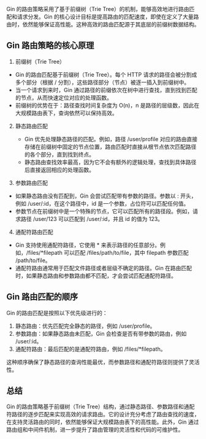 Gin 的路由策略采用了基于前缀树（Trie Tree）的机制，能够高效地进行路由匹配和请求分发。Gin 的核心设计目标是提高路由的匹配速度，即使在定义了大量路由时，依然能够保证高性能。这种高效的路由匹配源于其底层的前缀树数据结构。  

## Gin 路由策略的核心原理  
1. 前缀树（Trie Tree）
  - Gin 的路由匹配基于前缀树（Trie Tree）。每个 HTTP 请求的路径会被分割成多个部分（根据 / 分割），这些路径部分（节点）被逐一插入到前缀树中。
  - 当一个请求到来时，Gin 通过路径的前缀依次在树中进行查找，直到找到匹配的节点，从而快速定位对应的处理函数。
  - 前缀树的优势在于：路径查找时间复杂度为 O(n)，n 是路径的层级数，因此在大规模路由表下，查询依然可以保持高效。

2. 静态路由匹配
   - Gin 优先处理静态路径的匹配。例如，路径 /user/profile 对应的路由直接存储在前缀树中固定的节点位置，路由匹配时直接从根节点依次匹配路径的各个部分，直到找到终点。
   - 静态路由查找效率最高，因为它不会有额外的逻辑处理，查找到具体路径后直接返回相应的处理函数。

3. 参数路由匹配
  - 如果静态路由没有匹配到，Gin 会尝试匹配带有参数的路径。参数以 : 开头，例如 /user/:id，在这个路径中，id 是一个参数，占位符可以匹配任何值。
  - 参数节点在前缀树中是一个特殊的节点，它可以匹配所有的路径段。例如，请求路径 /user/123 可以匹配到 /user/:id，并且 id 的值为 123。

4. 通配符路由匹配
 - Gin 支持使用通配符路径，它使用 * 来表示路径的任意部分。例如，/files/*filepath 可以匹配 /files/path/to/file，其中 filepath 参数匹配 /path/to/file。
 - 通配符路由通常用于匹配文件路径或者层级不确定的路径。Gin 在路由匹配时，如果静态路由和参数路由都不匹配，才会尝试匹配通配符路径。

## Gin 路由匹配的顺序  
Gin 的路由匹配是按照以下优先级进行的：
  1. 静态路由：优先匹配完全静态的路径，例如 /user/profile。
  2. 参数路由：如果静态路由未匹配，Gin 会检查是否有带参数的路由，例如 /user/:id。
  3. 通配符路由：最后匹配的是通配符路由，例如 /files/*filepath。

这种顺序确保了静态路径的查询性能最优，而参数路径和通配符路径则提供了灵活性。

## 总结
Gin 的路由策略基于前缀树（Trie Tree）结构，通过静态路径、参数路径和通配符路径的逐步匹配来实现高效的请求路由。它的设计充分考虑了路由查找的速度，在支持灵活路由的同时，依然能够保证大规模路由表下的高性能。此外，Gin 通过路由组和中间件机制，进一步提升了路由管理的灵活性和代码的可维护性。
